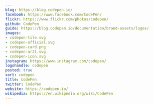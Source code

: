 ```yaml
---
blog: https://blog.codepen.io/
facebook: https://www.facebook.com/CodePen/
flickr: https://www.flickr.com/photos/codepen/
github: CodePen
guide: https://blog.codepen.io/documentation/brand-assets/logos/
images:
- codepen-tile.svg
- codepen-official.svg
- codepen-card.png
- codepen-ar21.svg
- codepen-icon.svg
instagram: https://www.instagram.com/codepen/
logohandle: codepen
posted: true
sort: codepen
title: CodePen
twitter: CodePen
website: https://codepen.io/
wikipedia: https://en.wikipedia.org/wiki/CodePen
---
```

